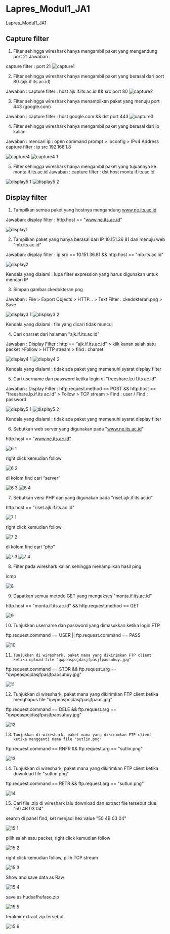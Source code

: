 # Lapres_Modul1_JA1
Lapres_Modul1_JA1

## Capture filter
1.	Filter sehingga wireshark hanya mengambil paket yang mengandung port 21
Jawaban : 

capture filter : port 21
![capture1](https://user-images.githubusercontent.com/42793740/64920332-b755a400-d7e0-11e9-8f0b-a66975ea9f23.png)

2.	Filter sehingga wireshark hanya mengambil paket yang berasal dari port 80 (ajk.if.its.ac.id)

Jawaban :
capture filter : host ajk.if.its.ac.id && src port 80
![capture2](https://user-images.githubusercontent.com/42793740/64920346-e2d88e80-d7e0-11e9-82c5-1667cafbb1b3.png)

3.	Filter sehingga wireshark hanya menampilkan paket yang menuju port 443 (google.com)

Jawaban  :
capture filter : host google.com && dst port 443
![capture3](https://user-images.githubusercontent.com/42793740/64920350-ecfa8d00-d7e0-11e9-9a55-f9f9154cd4a8.png)

4.	Filter sehingga wireshark hanya mengambil paket yang berasal dari ip kalian

Jawaban :
mencari ip : open command prompt > ipconfig > IPv4 Address
capture filter : ip src 192.168.1.8

![capture4](https://user-images.githubusercontent.com/42793740/64920362-0b608880-d7e1-11e9-886c-9e3c11a6ad4b.png)
![capture4 1](https://user-images.githubusercontent.com/42793740/64920357-f97ee580-d7e0-11e9-8345-bbbaa06add70.png)
 
5.	Filter sehingga wireshark hanya mengambil paket yang tujuannya ke monta.if.its.ac.id
Jawaban :
capture filter : dst host monta.if.its.ac.id

![display5 1](https://user-images.githubusercontent.com/42793740/64920377-377c0980-d7e1-11e9-93b7-f563cdf4928e.png)
![display5 2](https://user-images.githubusercontent.com/42793740/64920380-419e0800-d7e1-11e9-915b-7e57995ab534.png)

## Display filter
1.	Tampilkan semua paket yang hostnya mengandung www.ne.its.ac.id

Jawaban:
display filter : http.host == "www.ne.its.ac.id"

![display1](https://user-images.githubusercontent.com/42793740/64920448-1536bb80-d7e2-11e9-8fa7-3800bad12a00.png)

2.	Tampilkan paket yang hanya berasal dari IP 10.151.36 81 dan menuju web "mb.its.ac.id"

Jawaban:
display filter : ip.src == 10.151.36.81 && http.host == "mb.its.ac.id"

![display2](https://user-images.githubusercontent.com/42793740/64920452-254e9b00-d7e2-11e9-985d-1e90c424af3f.png)

Kendala yang dialami :
lupa filter expression yang harus digunakan untuk mencari IP

3.	Simpan gambar ckedokteran.png

Jawaban : File > Export Objects > HTTP… > Text Filter : ckedokteran.png > Save
 
![display3 1](https://user-images.githubusercontent.com/42793740/64920463-47e0b400-d7e2-11e9-9b6f-eef91905b2b6.png)
![display3 2](https://user-images.githubusercontent.com/42793740/64920470-4fa05880-d7e2-11e9-9596-abc2c60992a6.png)
 
Kendala yang dialami : file yang dicari tidak muncul

4.	Cari charset dari halaman "ajk.if.its.ac.id"

Jawaban : 
Display Filter : http == “ajk.if.its.ac.id" > klik kanan salah satu packet >Follow > HTTP stream > find : charset
 
![display4 1](https://user-images.githubusercontent.com/42793740/64920483-69da3680-d7e2-11e9-8060-ba26133d20b9.png)
![display4 2](https://user-images.githubusercontent.com/42793740/64920490-7bbbd980-d7e2-11e9-8e18-a38ac3057166.png)

Kendala yang dialami : tidak ada paket yang memenuhi syarat display filter

5.	Cari username dan password ketika login di "freeshare.lp.if.its ac.id"

Jawaban :
Display Filter : http.request.method == POST && http.host == "freeshare.lp.if.its ac.id" >  Follow > TCP stream > Find : user / Find : password 

![display5 1](https://user-images.githubusercontent.com/42793740/64920495-8a09f580-d7e2-11e9-8e63-b7565d3d27b3.png)
![display5 2](https://user-images.githubusercontent.com/42793740/64920499-955d2100-d7e2-11e9-81dd-7b72036151ed.png)

Kendala yang dialami : tidak ada paket yang memenuhi syarat display filter

6.	Sebutkan web server yang digunakan pada "www.ne.its.ac.id"

http.host == “www.ne.its.ac.id”

![6 1](https://user-images.githubusercontent.com/42793740/64920608-06510880-d7e4-11e9-8cca-8a0caf3df5d4.png)

right click kemudian follow

![6 2](https://user-images.githubusercontent.com/42793740/64920609-06e99f00-d7e4-11e9-83c4-cc19521e68df.png)
	
di kolom find cari “server”
 
![6 3](https://user-images.githubusercontent.com/42793740/64920610-06e99f00-d7e4-11e9-825d-b85fb46f85fa.png)
![6 4](https://user-images.githubusercontent.com/42793740/64920611-06e99f00-d7e4-11e9-9a70-2d1057858f2c.png) 

7.	Sebutkan versi PHP dan yang digunakan pada "riset.ajk.if.its.ac.id"

http.host == "riset.ajk.if.its.ac.id"
 
![7 1](https://user-images.githubusercontent.com/42793740/64920612-07823580-d7e4-11e9-95c5-547b83073709.png)

right click kemudian follow

![7 2](https://user-images.githubusercontent.com/42793740/64920613-07823580-d7e4-11e9-9b97-77904a619f97.png)
	
di kolom find cari “php”
 
![7 3](https://user-images.githubusercontent.com/42793740/64920614-07823580-d7e4-11e9-998a-86acb8492d24.png)
![7 4](https://user-images.githubusercontent.com/42793740/64920615-081acc00-d7e4-11e9-8eec-259a23e53dd9.png) 

8.	Filter pada wireshark kalian sehingga menampilkan hasil ping

icmp

![8](https://user-images.githubusercontent.com/42793740/64920616-081acc00-d7e4-11e9-8862-22fcf3dff2ed.png)

9.	Dapatkan semua metode GET yang mengakses "monta.if.its.ac.id"

http.host == "monta.if.its.ac.id" && http.request.method == GET

![9](https://user-images.githubusercontent.com/42793740/64920617-081acc00-d7e4-11e9-95b7-3d5dbc0c7fe3.png)

10.	Tunjukkan username dan password yang dimasukkan ketika login FTP

ftp.request.command == USER || ftp.request.command == PASS

![10](https://user-images.githubusercontent.com/42793740/64920618-08b36280-d7e4-11e9-8248-54e6d6e3c795.png)

11. 	Tunjukkan di wireshark, paket mana yang dikirimkan FTP client ketika upload file "qwpeaspojdasjfpasjfpaosuhuy.jpg"

ftp.request.command == STOR && ftp.request.arg == "qwpeaspojdasjfpasjfpaosuhuy.jpg"
 
![11](https://user-images.githubusercontent.com/42793740/64920619-08b36280-d7e4-11e9-9ca6-618874991056.png)

12.	Tunjukkan di wireshark, paket mana yang dikirimkan FTP client ketika menghapus file "qwpeaspojdasjfpasjfpaos.jpg"

ftp.request.command == DELE && ftp.request.arg == "qwpeaspojdasjfpasjfpaosuhuy.jpg"

![12](https://user-images.githubusercontent.com/42793740/64920620-094bf900-d7e4-11e9-94a2-80a1fcac35fb.png)

13. 	Tunjukkan di wireshark, paket mana yang dikirimkan FTP client ketika mengganti nama file "sutlin.png"

ftp.request.command == RNFR && ftp.request.arg == "sutlin.png"

![13](https://user-images.githubusercontent.com/42793740/64920621-094bf900-d7e4-11e9-8414-de74ec7b51a2.png)

14.	Tunjukkan di wireshark, paket mana yang dikirimkan FTP client ketika download file "sutlun.png"

ftp.request.command == RETR && ftp.request.arg == "sutlun.png"
 
![14](https://user-images.githubusercontent.com/42793740/64920622-09e48f80-d7e4-11e9-9df0-5e389570efdc.png)
 
 
15.	Cari file .zip di wireshark lalu download dan extract file tersebut clue: "50 4B 03 04"

search di panel find, set menjadi hex value "50 4B 03 04"

![15 1](https://user-images.githubusercontent.com/42793740/64920623-0a7d2600-d7e4-11e9-80a8-35298708563e.png)

pilih salah satu packet, right click kemudian follow

![15 2](https://user-images.githubusercontent.com/42793740/64920624-0a7d2600-d7e4-11e9-84be-3a84bef0656a.png)

right click kemudian follow, pilih TCP stream

![15 3](https://user-images.githubusercontent.com/42793740/64920625-0a7d2600-d7e4-11e9-8ac2-320653bfd8e1.png)

Show and save data as Raw
 
![15 4](https://user-images.githubusercontent.com/42793740/64920627-0b15bc80-d7e4-11e9-9b79-60b5e162fab4.png)

save as hudsafhufaso.zip

![15 5](https://user-images.githubusercontent.com/42793740/64920628-0b15bc80-d7e4-11e9-931e-7c4f8c0664e2.png)

terakhir extract zip tersebut

![15 6](https://user-images.githubusercontent.com/42793740/64920629-0b15bc80-d7e4-11e9-85b9-6e23608bf67a.png)
 
